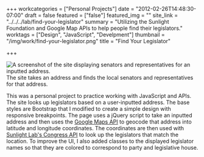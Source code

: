 +++
workcategories = ["Personal Projects"]
date = "2012-02-26T14:48:30-07:00"
draft = false
featured = ["false"]
featured_img = ""
site_link = "../../../lab/find-your-legislator"
summary = "Utilizing the Sunlight Foundation and Google Map APIs to help people find their legislators."
worktags = ["Design", "JavaScript", "Develpment"]
thumbnail = "/img/work/find-your-legislator.png"
title = "Find Your Legislator"

+++
<div class="text-center inline-image-container content-container-expanded">
  <img src="/img/work/find-your-legislator.png" alt="A screenshot of the site displaying senators and representatives for an inputted address." class="img-responsive img-center"></img>
  <div class="caption-container">
    <div class="inline-image-caption">The site takes an address and finds the local senators and representatives for that address.</div>
  </div>
</div>

This was a personal project to practice working with JavaScript and APIs. The site looks up legislators based on a user-inputted address. The base styles are Bootstrap that I modified to create a simple design with responsive breakpoints. The page uses a jQuery script to take an inputted address and then uses the [Google Maps API](https://developers.google.com/maps/) to geocode that address into latitude and longitude coordinates. The coordinates are then used with [Sunlight Lab's Congress API](https://sunlightlabs.github.io/congress/) to look up the legislators that match the location. To improve the UI, I also added classes to the displayed legislator names so that they are colored to correspond to party and legislative house.
